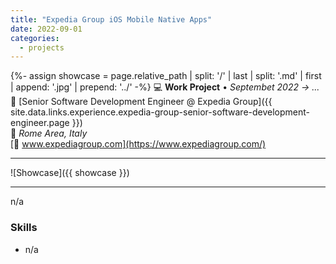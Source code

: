 ```yaml
---
title: "Expedia Group iOS Mobile Native Apps"
date: 2022-09-01
categories:
  - projects
---
```

{%- assign showcase = page.relative_path |  split: '/' | last | split: '.md' | first | append: '.jpg' | prepend: '../' -%}
💻 **Work Project** • _Septembet 2022 → ..._  
🏢 [Senior Software Development Engineer @ Expedia Group]({{ site.data.links.experience.expedia-group-senior-software-development-engineer.page }})  
📍 _Rome Area, Italy_  
[🔗 www.expediagroup.com](https://www.expediagroup.com/)  

---

![Showcase]({{ showcase }})

---

n/a

### Skills

- n/a
